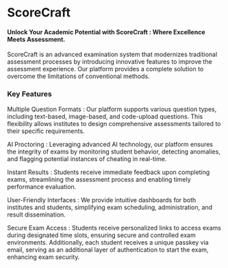 # ScoreCraft
#### Unlock Your Academic Potential with ScoreCraft : Where Excellence Meets Assessment.

ScoreCraft is an advanced examination system that modernizes traditional assessment processes by introducing innovative features to improve the assessment experience. Our platform provides a complete solution to overcome the limitations of conventional methods.

### Key Features
Multiple Question Formats :
Our platform supports various question types, including text-based, image-based, and code-upload questions. This flexibility allows institutes to design comprehensive assessments tailored to their specific requirements.

AI Proctoring :
Leveraging advanced AI technology, our platform ensures the integrity of exams by monitoring student behavior, detecting anomalies, and flagging potential instances of cheating in real-time.

Instant Results :
Students receive immediate feedback upon completing exams, streamlining the assessment process and enabling timely performance evaluation.

User-Friendly Interfaces :
We provide intuitive dashboards for both institutes and students, simplifying exam scheduling, administration, and result dissemination.

Secure Exam Access :
Students receive personalized links to access exams during designated time slots, ensuring secure and controlled exam environments. Additionally, each student receives a unique passkey via email, serving as an additional layer of authentication to start the exam, enhancing exam security.
